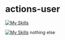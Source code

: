 # actions-user
[![My Skills](https://skillicons.dev/icons?i=js,html,css,wasm)](https://t.me/NiREvil)

[![My Skills](https://skillicons.dev/icons?i=Instagram,Telegram,GitHub)](https://skillicons.dev)
nothing else 
